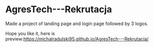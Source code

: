 # AgresTech---Rekrutacja

Made a project of landing page and login page followed by 3 logos.

Hope you like it, here is preview:https://michalradulski95.github.io/AgresTech---Rekrutacja/
